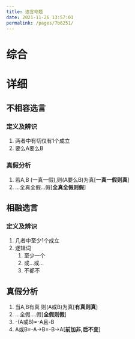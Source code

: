 ```yaml
---
title: 选言命题
date: 2021-11-26 13:57:01
permalink: /pages/7b6251/
---
```


# 综合
# 详细
## 不相容选言
### 定义及辨识
1. 两者中有切仅有1个成立
2. 要么A要么B
### 真假分析
1. 若A,B (一真一假),则(A要么B)为真[**一真一假则真**]
2. ...全真全假...假[**全真全假则假**]

## 相融选言
### 定义及辨识
1. 几者中至少1个成立
2. 逻辑词
	1. 至少一个
	2. 或...或...
	3. 不都不
## 真假分析
1. 当A,B有真 则(A或B)为真[**有真则真**]
2. ...全假....假[**全假则假**]
3. -(A或B)=-A且-B
4. A或B=-A->B=-B->A[**前加非,后不变**]